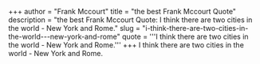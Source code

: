 +++
author = "Frank Mccourt"
title = "the best Frank Mccourt Quote"
description = "the best Frank Mccourt Quote: I think there are two cities in the world - New York and Rome."
slug = "i-think-there-are-two-cities-in-the-world---new-york-and-rome"
quote = '''I think there are two cities in the world - New York and Rome.'''
+++
I think there are two cities in the world - New York and Rome.
